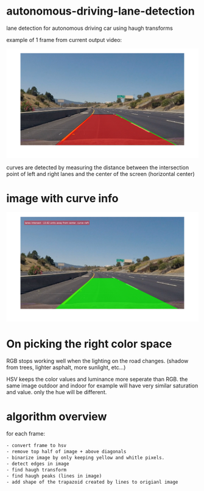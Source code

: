 # autonomous-driving-lane-detection
lane detection for autonomous driving car using haugh transforms

example of 1 frame from current output video:

![alt text](https://raw.githubusercontent.com/TamerMograbi/autonomous-driving-lane-detection/master/detect_example.png)

curves are detected by measuring the distance between the intersection point of left and right lanes and the center of the screen (horizontal center)

# image with curve info

![alt text](https://raw.githubusercontent.com/TamerMograbi/autonomous-driving-lane-detection/master/imageWithCurve.png)

# On picking the right color space

RGB stops working well when the lighting on the road changes.
(shadow from trees, lighter asphalt, more sunlight, etc...)

HSV keeps the color values and luminance more seperate than RGB.
the same image outdoor and indoor for example will have very similar saturation and value. only the hue will be different.

# algorithm overview

for each frame:

    - convert frame to hsv
    - remove top half of image + above diagonals
    - binarize image by only keeping yellow and whitle pixels.
    - detect edges in image
    - find haugh transform
    - find haugh peaks (lines in image)
    - add shape of the trapazoid created by lines to origianl image
